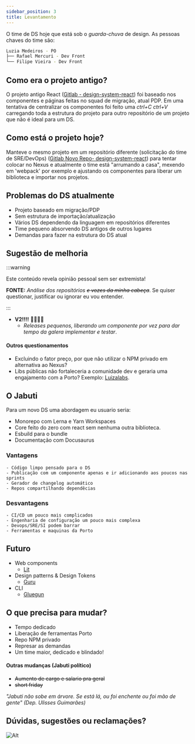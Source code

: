 ```yaml
---
sidebar_position: 3
title: Levantamento
---
```


O time de DS hoje que está sob o _guarda-chuva_ de design. As pessoas chaves do time são:

```bash
Luzia Medeiros - PO
├── Rafael Mercuri - Dev Front
└── Filipe Vieira - Dev Front
```

## Como era o projeto antigo?

O projeto antigo React ([Gitlab - design-system-react](https://gitportoprd.portoseguro.brasil/portocom/marketing/design-system-react)) foi baseado  nos componentes e páginas feitas no squad de migração, atual PDP. Em uma tentativa de centralizar os componentes foi feito uma _ctrl+C_ _ctrl+V_ carregando toda a estrutura do projeto para outro repositório de um projeto que não é ideal para um DS.

## Como está o projeto hoje?

Manteve o mesmo projeto em um repositório diferente (solicitação do time de SRE/DevOps) ([Gitlab Novo Repo- design-system-react](http://git.tools.prd.awsporto/design-system-react)) para tentar colocar no Nexus e atualmente o time está "arrumando a casa", mexendo em 'webpack' por exemplo e ajustando os componentes para liberar um biblioteca e importar nos projetos.

## Problemas do DS atualmente

- Projeto baseado em migração/PDP
- Sem estrutura de importação/atualização
- Vários DS dependendo da linguagem em repositórios diferentes
- Time pequeno absorvendo DS antigos de outros lugares
- Demandas para fazer na estrutura do DS atual

## Sugestão de melhoria

:::warning

Este conteúdo revela opinião pessoal sem ser extremista! 

**FONTE:** _Análise dos repositórios ~~e vozes da minha cabeça~~_. Se quiser questionar, justificar ou ignorar eu vou entender.

:::

- **V2!!!!** :rotating_light::rotating_light::rotating_light::rotating_light:
    - _Releases pequenos, liberando um componente por vez para dar tempo da galera implementar e testar_.

#### Outros questionamentos
- Excluindo o fator preço, por que não utilizar o NPM privado em alternativa ao Nexus? 
- Libs públicas não fortaleceria a comunidade dev e geraria uma engajamento com a Porto? Exemplo: [Luizalabs](https://github.com/luizalabs).

## O Jabuti

Para um novo DS uma abordagem eu usuario seria:

- Monorepo com Lerna e Yarn Workspaces
- Core feito do zero com react sem nenhuma outra biblioteca.
- Esbuild para o bundle
- Documentação com Docusaurus

### Vantagens
    - Código limpo pensado para o DS
    - Publicação com um componente apenas e ir adicionando aos poucos nas sprints
    - Gerador de changelog automático 
    - Repos compartilhando dependêcias

### Desvantagens
    - CI/CD um pouco mais complicados
    - Engenharia de configuração um pouco mais complexa
    - Devops/SRE/SI podem barrar
    - Ferramentas e maquinas da Porto

## Futuro
 
- Web components
    - [Lit](https://lit.dev/)
- Design patterns & Design Tokens
    - [Guru](https://refactoring.guru/design-patterns)
- CLI
    - [Gluegun](https://github.com/infinitered/gluegun)

## O que precisa para mudar?

- Tempo dedicado
- Liberação de ferramentas Porto
- Repo NPM privado
- Represar as demandas
- Um time maior, dedicado e blindado!


#### Outras mudanças (Jabuti político)
- ~~Aumento de cargo e salario pra geral~~ 
- ~~short friday~~

_"Jabuti não sobe em árvore. Se está lá, ou foi enchente ou foi mão de gente" (Dep. Ulisses Guimarães)_

## Dúvidas, sugestões ou reclamações?

![Alt](https://media.giphy.com/media/cYpV2OjeIyBRu5GpHQ/giphy-downsized-large.gif)